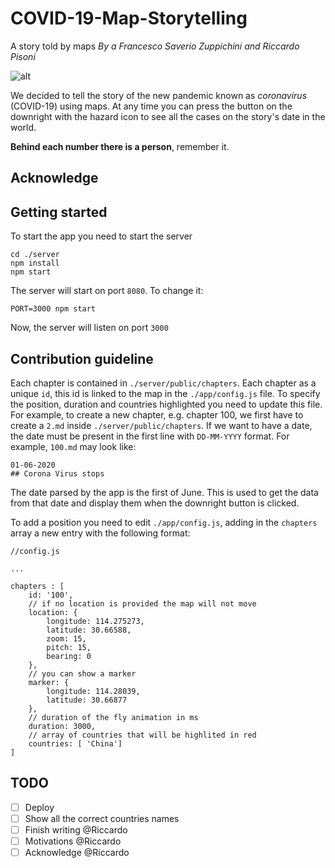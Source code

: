# COVID-19-Map-Storytelling

A story told by maps
*By a Francesco Saverio Zuppichini and Riccardo Pisoni*

![alt](app.gif)

We decided to tell the story of the new pandemic known as *coronavirus* (COVID-19) using maps. At any time you can press the button on the downright with the hazard icon to see all the cases on the story's date in the world.

**Behind each number there is a person**, remember it.

## Acknowledge

## Getting started
To start the app you need to start the server

```
cd ./server
npm install 
npm start
```

The server will start on port `8080`. To change it:

```
PORT=3000 npm start
```

Now, the server will listen on port `3000`

## Contribution guideline

Each chapter is contained in `./server/public/chapters`. Each chapter as a unique `id`, this id is linked to the map in the `./app/config.js` file. To specify the position, duration and countries highlighted you need to update this file. For example, to create a new chapter, e.g. chapter 100, we first have to create a `2.md` inside `./server/public/chapters`. If we want to have a date, the date must be present in the first line with `DD-MM-YYYY` format. For example, `100.md` may look like:

```
01-06-2020 
## Corona Virus stops
```

The date parsed by the app is the first of June. This is used to get the data from that date and display them when the downright button is clicked.

To add a position you need to edit `./app/config.js`, adding in the `chapters` array a new entry with the following format:

```
//config.js

...

chapters : [
    id: '100', 
    // if no location is provided the map will not move
    location: {
        longitude: 114.275273,
        latitude: 30.66588,
        zoom: 15,
        pitch: 15,
        bearing: 0
    },
    // you can show a marker
    marker: {
        longitude: 114.28039,
        latitude: 30.66877
    },
    // duration of the fly animation in ms
    duration: 3000,
    // array of countries that will be highlited in red
    countries: [ 'China']
]
```

## TODO 
- [ ] Deploy
- [ ] Show all the correct countries names
- [ ] Finish writing @Riccardo
- [ ] Motivations @Riccardo
- [ ] Acknowledge @Riccardo